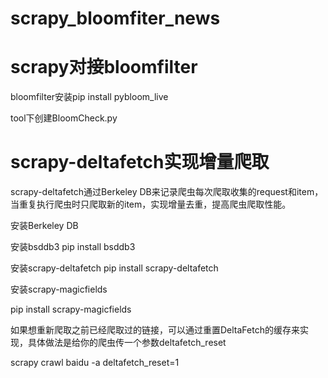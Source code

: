 # scrapy_bloomfiter_news

# scrapy对接bloomfilter

bloomfilter安装pip install pybloom_live

tool下创建BloomCheck.py


# scrapy-deltafetch实现增量爬取

scrapy-deltafetch通过Berkeley DB来记录爬虫每次爬取收集的request和item，当重复执行爬虫时只爬取新的item，实现增量去重，提高爬虫爬取性能。

安装Berkeley DB

安装bsddb3
pip  install  bsddb3

安装scrapy-deltafetch
pip install scrapy-deltafetch

安装scrapy-magicfields

pip install scrapy-magicfields

如果想重新爬取之前已经爬取过的链接，可以通过重置DeltaFetch的缓存来实现，具体做法是给你的爬虫传一个参数deltafetch_reset

scrapy crawl baidu -a deltafetch_reset=1
